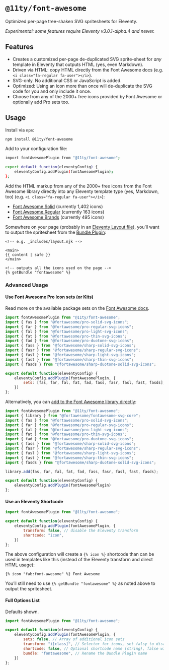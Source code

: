 # `@11ty/font-awesome`

Optimized per-page tree-shaken SVG spritesheets for Eleventy.

_Experimental: some features require Eleventy v3.0.1-alpha.4 and newer._

## Features

- Creates a customized per-page de-duplicated SVG sprite-sheet for _any_ template in Eleventy that outputs HTML (yes, even Markdown).
- Driven via HTML: copy HTML directly from the Font Awesome docs (e.g. `<i class="fa-regular fa-user"></i>`).
- SVG-only. No additional CSS or JavaScript is added.
- Optimized: Using an icon more than once will de-duplicate the SVG code for you and only include it once.
- Choose from any of the 2000+ free icons provided by Font Awesome or optionally add Pro sets too.

## Usage

Install via `npm`:

```sh
npm install @11ty/font-awesome
```

Add to your configuration file:

```sh
import fontAwesomePlugin from "@11ty/font-awesome";

export default function(eleventyConfig) {
	eleventyConfig.addPlugin(fontAwesomePlugin);
};
```

Add the HTML markup from any of the 2000+ free icons from the Font Awesome library directly into any Eleventy template type (yes, Markdown, too) (e.g. `<i class="fa-regular fa-user"></i>`):

- [Font Awesome Solid](https://fontawesome.com/search?o=r&ic=free&s=solid) (currently 1,402 icons)
- [Font Awesome Regular](https://fontawesome.com/search?o=r&ic=free&s=regular) (currently 163 icons)
- [Font Awesome Brands](https://fontawesome.com/search?o=r&ic=free&ip=brands) (currently 495 icons)

Somewhere on your page (probably in an [Eleventy Layout file](https://www.11ty.dev/docs/layouts/)), you’ll want to output the spritesheet from the [Bundle Plugin](https://www.11ty.dev/docs/plugins/bundle/):

```njk
<!-- e.g. _includes/layout.njk -->

<main>
{{ content | safe }}
</main>

<!-- outputs all the icons used on the page -->
{% getBundle "fontawesome" %}
```

### Advanced Usage

#### Use Font Awesome Pro Icon sets (or Kits)

Read more on the available package sets on the [Font Awesome docs](https://docs.fontawesome.com/apis/javascript/import-icons#svg-icon-package-names).

```js
import fontAwesomePlugin from "@11ty/font-awesome";
import { fas } from "@fortawesome/pro-solid-svg-icons";
import { far } from "@fortawesome/pro-regular-svg-icons";
import { fal } from "@fortawesome/pro-light-svg-icons";
import { fat } from "@fortawesome/pro-thin-svg-icons";
import { fad } from "@fortawesome/pro-duotone-svg-icons";
import { fass } from "@fortawesome/sharp-solid-svg-icons";
import { fasr } from "@fortawesome/sharp-regular-svg-icons";
import { fasl } from "@fortawesome/sharp-light-svg-icons";
import { fast } from "@fortawesome/sharp-thin-svg-icons";
import { fasds } from "@fortawesome/sharp-duotone-solid-svg-icons";

export default function(eleventyConfig) {
	eleventyConfig.addPlugin(fontAwesomePlugin, {
		sets: [fas, far, fal, fat, fad, fass, fasr, fasl, fast, fasds],
	})
};
```

Alternatively, you can [add to the Font Awesome library directly](https://docs.fontawesome.com/apis/javascript/icon-library#adding-icons-to-the-library):

```js
import fontAwesomePlugin from "@11ty/font-awesome";
import { library } from "@fortawesome/fontawesome-svg-core";
import { fas } from "@fortawesome/pro-solid-svg-icons";
import { far } from "@fortawesome/pro-regular-svg-icons";
import { fal } from "@fortawesome/pro-light-svg-icons";
import { fat } from "@fortawesome/pro-thin-svg-icons";
import { fad } from "@fortawesome/pro-duotone-svg-icons";
import { fass } from "@fortawesome/sharp-solid-svg-icons";
import { fasr } from "@fortawesome/sharp-regular-svg-icons";
import { fasl } from "@fortawesome/sharp-light-svg-icons";
import { fast } from "@fortawesome/sharp-thin-svg-icons";
import { fasds } from "@fortawesome/sharp-duotone-solid-svg-icons";

library.add(fas, far, fal, fat, fad, fass, fasr, fasl, fast, fasds);

export default function(eleventyConfig) {
	eleventyConfig.addPlugin(fontAwesomePlugin)
};
```

#### Use an Eleventy Shortcode

```js
import fontAwesomePlugin from "@11ty/font-awesome";

export default function(eleventyConfig) {
	eleventyConfig.addPlugin(fontAwesomePlugin, {
		transform: false, // disable the Eleventy transform
		shortcode: "icon",
	})
};
```

The above configuration will create a `{% icon %}` shortcode than can be used in templates like this (instead of the Eleventy transform and direct HTML usage):

```njk
{% icon "fab:font-awesome" %} Font Awesome
```

You’ll still need to use `{% getBundle "fontawesome" %}` as noted above to output the spritesheet.

#### Full Options List

Defaults shown.

```js
import fontAwesomePlugin from "@11ty/font-awesome";

export default function(eleventyConfig) {
	eleventyConfig.addPlugin(fontAwesomePlugin, {
		sets: false, // Array of additional icon sets
		transform: "i[class]", // Selector for icons, set falsy to disable the transform
		shortcode: false, // Optional shortcode name (string), false will disable
		bundle: "fontawesome", // Rename the Bundle Plugin name
	})
};
```